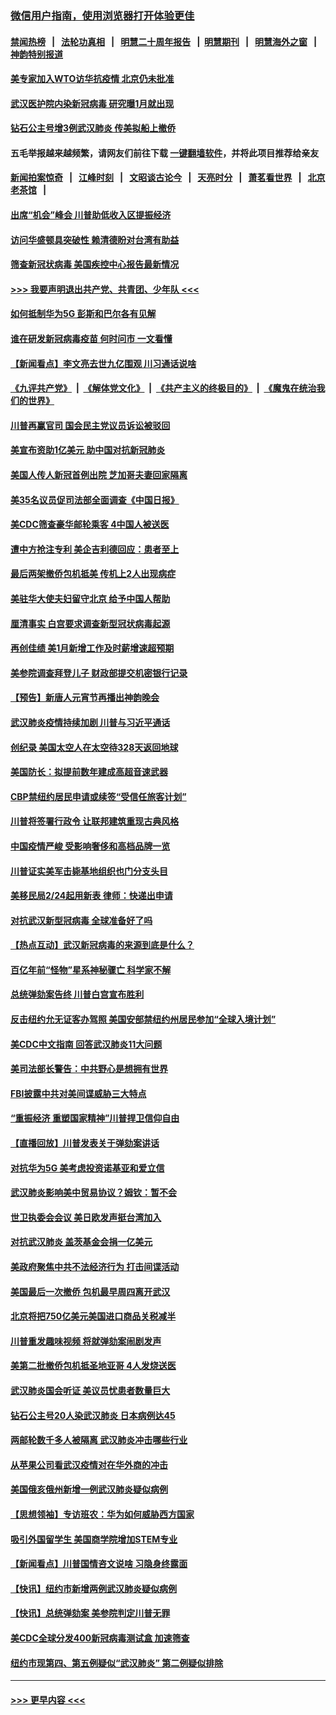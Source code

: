 ### [微信用户指南，使用浏览器打开体验更佳](https://github.com/gfw-breaker/banned-news1/blob/master/indexes/wechat-guide.md?t=0)
#### [禁闻热榜](热点新闻.md?t=0)  &nbsp;&nbsp;|&nbsp;&nbsp; [法轮功真相](https://github.com/gfw-breaker/truth/blob/master/README.md?t=0) &nbsp;&nbsp;|&nbsp;&nbsp; [明慧二十周年报告](https://github.com/gfw-breaker/mh-reports/blob/master/README.md?t=0) &nbsp;&nbsp;|&nbsp;&nbsp;[明慧期刊](https://github.com/gfw-breaker/mh-qikan) &nbsp;&nbsp;|&nbsp;&nbsp; [明慧海外之窗](https://github.com/gfw-breaker/mh-news/blob/master/README.md?t=0) &nbsp;&nbsp;|&nbsp;&nbsp; [神韵特别报道](https://github.com/gfw-breaker/mh-news/blob/master/shenyun.md?t=0)
#### [美专家加入WTO访华抗疫情 北京仍未批准](../pages/nsc412/n11854043.md?t=02082344) 
#### [武汉医护院内染新冠病毒 研究曝1月就出现](../pages/nsc412/n11852928.md?t=02082344) 
#### [钻石公主号增3例武汉肺炎 传美拟船上撤侨](../pages/nsc412/n11853240.md?t=02082344) 
#### 五毛举报越来越频繁，请网友们前往下载 [一键翻墙软件](https://github.com/gfw-breaker/ssr-accounts)，并将此项目推荐给亲友
#### [新闻拍案惊奇](https://github.com/gfw-breaker/banned-news1/blob/master/pages/link4.md) &nbsp;&nbsp;|&nbsp;&nbsp; [江峰时刻](https://github.com/gfw-breaker/banned-news1/blob/master/pages/link4.md) &nbsp;&nbsp;|&nbsp;&nbsp; [文昭谈古论今](https://github.com/gfw-breaker/banned-news1/blob/master/pages/link4.md) &nbsp;&nbsp;|&nbsp;&nbsp; [天亮时分](https://github.com/gfw-breaker/banned-news1/blob/master/pages/link4.md) &nbsp;&nbsp;|&nbsp;&nbsp; [萧茗看世界](https://github.com/gfw-breaker/banned-news1/blob/master/pages/link4.md) &nbsp;&nbsp;|&nbsp;&nbsp; [北京老茶馆](https://github.com/gfw-breaker/banned-news1/blob/master/pages/link4.md) &nbsp;&nbsp;|&nbsp;&nbsp; 
#### [出席“机会”峰会 川普助低收入区提振经济](../pages/nsc412/n11853232.md?t=02082344) 
#### [访问华盛顿具突破性 赖清德盼对台湾有助益](../pages/nsc412/n11853129.md?t=02082344) 
#### [筛查新冠状病毒 美国疾控中心报告最新情况](../pages/nsc412/n11853070.md?t=02082344) 
#### [>>> 我要声明退出共产党、共青团、少年队 <<<](https://github.com/begood0513/goodnews/blob/master/quit/letter.md) 
#### [如何抵制华为5G 彭斯和巴尔各有见解](../pages/nsc412/n11852535.md?t=02082344) 
#### [谁在研发新冠病毒疫苗 何时问市 一文看懂](../pages/nsc412/n11852840.md?t=02082344) 
#### [【新闻看点】李文亮去世九亿围观 川习通话说啥](../pages/nsc412/n11852360.md?t=02082344) 
#### [《九评共产党》](https://github.com/begood0513/9ping.md/blob/master/README.md) &nbsp;|&nbsp; [《解体党文化》](../../../../jtdwh.md/blob/master/README.md)  &nbsp;|&nbsp; [《共产主义的终极目的》](../../../../gczydzjmd.md/blob/master/README.md) &nbsp;|&nbsp; [《魔鬼在统治我们的世界》](../../../../mgztzwmdsj.md/blob/master/README.md) 
#### [川普再赢官司 国会民主党议员诉讼被驳回](../pages/nsc412/n11852287.md?t=02082344) 
#### [美宣布资助1亿美元 助中国对抗新冠肺炎](../pages/nsc412/n11852531.md?t=02082344) 
#### [美国人传人新冠首例出院 芝加哥夫妻回家隔离](../pages/nsc412/n11852452.md?t=02082344) 
#### [美35名议员促司法部全面调查《中国日报》](../pages/nsc412/n11852435.md?t=02082344) 
#### [美CDC筛查豪华邮轮乘客 4中国人被送医](../pages/nsc412/n11852085.md?t=02082344) 
#### [遭中方抢注专利 美企吉利德回应：患者至上](../pages/nsc412/n11852037.md?t=02082344) 
#### [最后两架撤侨包机抵美 传机上2人出现病症](../pages/nsc412/n11852173.md?t=02082344) 
#### [美驻华大使夫妇留守北京 给予中国人帮助](../pages/nsc412/n11852165.md?t=02082344) 
#### [厘清事实 白宫要求调查新型冠状病毒起源](../pages/nsc412/n11852106.md?t=02082344) 
#### [再创佳绩 美1月新增工作及时薪增速超预期](../pages/nsc412/n11852174.md?t=02082344) 
#### [美参院调查拜登儿子 财政部提交机密银行记录](../pages/nsc412/n11851808.md?t=02082344) 
#### [【预告】新唐人元宵节再播出神韵晚会](../pages/nsc412/n11843192.md?t=02082344) 
#### [武汉肺炎疫情持续加剧 川普与习近平通话](../pages/nsc412/n11851613.md?t=02082344) 
#### [创纪录 美国太空人在太空待328天返回地球](../pages/nsc412/n11851266.md?t=02082344) 
#### [美国防长：拟提前数年建成高超音速武器](../pages/nsc412/n11850959.md?t=02082344) 
#### [CBP禁纽约居民申请或续签“受信任旅客计划”](../pages/nsc412/n11850857.md?t=02082344) 
#### [川普将签署行政令 让联邦建筑重现古典风格](../pages/nsc412/n11850654.md?t=02082344) 
#### [中国疫情严峻 受影响奢侈和高档品牌一览](../pages/nsc412/n11850319.md?t=02082344) 
#### [川普证实美军击毙基地组织也门分支头目](../pages/nsc412/n11850383.md?t=02082344) 
#### [美移民局2/24起用新表 律师：快递出申请](../pages/nsc412/n11848220.md?t=02082344) 
#### [对抗武汉新型冠病毒 全球准备好了吗](../pages/nsc412/n11850142.md?t=02082344) 
#### [【热点互动】武汉新冠病毒的来源到底是什么？](../pages/nsc412/n11849749.md?t=02082344) 
#### [百亿年前“怪物”星系神秘骤亡 科学家不解](../pages/nsc412/n11849863.md?t=02082344) 
#### [总统弹劾案告终 川普白宫宣布胜利](../pages/nsc412/n11849985.md?t=02082344) 
#### [反击纽约允无证客办驾照  美国安部禁纽约州居民参加“全球入境计划”](../pages/nsc412/n11849828.md?t=02082344) 
#### [美CDC中文指南 回答武汉肺炎11大问题](../pages/nsc412/n11849703.md?t=02082344) 
#### [美司法部长警告：中共野心是想拥有世界](../pages/nsc412/n11849769.md?t=02082344) 
#### [FBI披露中共对美间谍威胁三大特点](../pages/nsc412/n11849700.md?t=02082344) 
#### [“重振经济 重塑国家精神”川普捍卫信仰自由](../pages/nsc412/n11849641.md?t=02082344) 
#### [【直播回放】川普发表关于弹劾案讲话](../pages/nsc412/n11849472.md?t=02082344) 
#### [对抗华为5G 美考虑投资诺基亚和爱立信](../pages/nsc412/n11849510.md?t=02082344) 
#### [武汉肺炎影响美中贸易协议？姆钦：暂不会](../pages/nsc412/n11849497.md?t=02082344) 
#### [世卫执委会会议 美日欧发声挺台湾加入](../pages/nsc412/n11849433.md?t=02082344) 
#### [对抗武汉肺炎 盖茨基金会捐一亿美元](../pages/nsc412/n11848953.md?t=02082344) 
#### [美政府聚焦中共不法经济行为 打击间谍活动](../pages/nsc412/n11849322.md?t=02082344) 
#### [美国最后一次撤侨 包机最早周四离开武汉](../pages/nsc412/n11849395.md?t=02082344) 
#### [北京将把750亿美元美国进口商品关税减半](../pages/nsc412/n11848896.md?t=02082344) 
#### [川普重发趣味视频 将就弹劾案闹剧发声](../pages/nsc412/n11848715.md?t=02082344) 
#### [美第二批撤侨包机抵圣地亚哥 4人发烧送医](../pages/nsc412/n11847923.md?t=02082344) 
#### [武汉肺炎国会听证 美议员忧患者数量巨大](../pages/nsc412/n11844851.md?t=02082344) 
#### [钻石公主号20人染武汉肺炎 日本病例达45](../pages/nsc412/n11847823.md?t=02082344) 
#### [两邮轮数千多人被隔离 武汉肺炎冲击哪些行业](../pages/nsc412/n11847456.md?t=02082344) 
#### [从苹果公司看武汉疫情对在华外商的冲击](../pages/nsc412/n11847586.md?t=02082344) 
#### [美国俄亥俄州新增一例武汉肺炎疑似病例](../pages/nsc412/n11847714.md?t=02082344) 
#### [【思想领袖】专访班农：华为如何威胁西方国家](../pages/nsc412/n11847306.md?t=02082344) 
#### [吸引外国留学生 美国商学院增加STEM专业](../pages/nsc412/n11847417.md?t=02082344) 
#### [【新闻看点】川普国情咨文说啥 习隐身终露面](../pages/nsc412/n11847016.md?t=02082344) 
#### [【快讯】纽约市新增两例武汉肺炎疑似病例](../pages/nsc412/n11847250.md?t=02082344) 
#### [【快讯】总统弹劾案 美参院判定川普无罪](../pages/nsc412/n11847316.md?t=02082344) 
#### [美CDC全球分发400新冠病毒测试盒 加速筛查](../pages/nsc412/n11847260.md?t=02082344) 
#### [纽约市现第四、第五例疑似“武汉肺炎”   第二例疑似排除](../pages/nsc412/n11847332.md?t=02082344) 

----
#### [ >>> 更早内容 <<< ](../indexes/nsc412-earlier.md)
